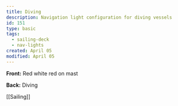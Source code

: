 ```yaml
---
title: Diving
description: Navigation light configuration for diving vessels
id: 151
type: basic
tags:
  - sailing-deck
  - nav-lights
created: April 05
modified: April 05
---
```

**Front:**
Red white red on mast

**Back:**
Diving

[[Sailing]] 